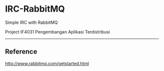 # IRC-RabbitMQ
Simple IRC with RabbitMQ

Project IF4031 Pengembangan Aplikasi Terdistribusi
- - - -
## Reference
http://www.rabbitmq.com/getstarted.html
